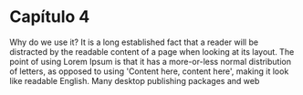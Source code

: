 
# Capítulo 4

Why do we use it?
It is a long established fact that a reader will be distracted
by the readable content of a page when looking at its layout.
The point of using Lorem Ipsum is that it has a more-or-less normal
distribution of letters, as opposed to using 'Content here, content here',
making it look like readable English.
Many desktop publishing packages and web
